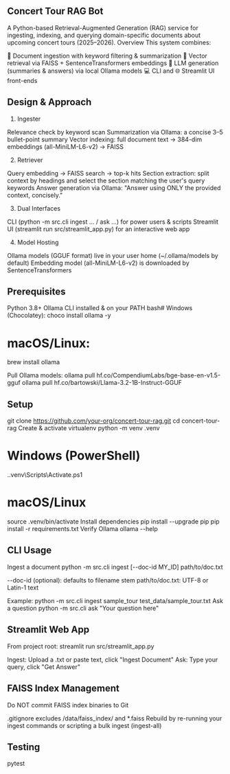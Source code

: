 ## Concert Tour RAG Bot
A Python-based Retrieval-Augmented Generation (RAG) service for ingesting, indexing, and querying domain-specific documents about upcoming concert tours (2025–2026).
Overview
This system combines:

📄 Document ingestion with keyword filtering & summarization
🔎 Vector retrieval via FAISS + SentenceTransformers embeddings
🤖 LLM generation (summaries & answers) via local Ollama models
💻 CLI and 🌐 Streamlit UI front-ends


## Design & Approach
1. Ingester

Relevance check by keyword scan
Summarization via Ollama: a concise 3–5 bullet-point summary
Vector indexing: full document text → 384-dim embeddings (all-MiniLM-L6-v2) → FAISS

2. Retriever

Query embedding → FAISS search → top-k hits
Section extraction: split context by headings and select the section matching the user's query keywords
Answer generation via Ollama: "Answer using ONLY the provided context, concisely."

3. Dual Interfaces

CLI (python -m src.cli ingest … / ask …) for power users & scripts
Streamlit UI (streamlit run src/streamlit_app.py) for an interactive web app

4. Model Hosting

Ollama models (GGUF format) live in your user home (~/.ollama/models by default)
Embedding model (all-MiniLM-L6-v2) is downloaded by SentenceTransformers


## Prerequisites

Python 3.8+
Ollama CLI installed & on your PATH
bash# Windows (Chocolatey):
choco install ollama -y

# macOS/Linux:
brew install ollama


Pull Ollama models:
ollama pull hf.co/CompendiumLabs/bge-base-en-v1.5-gguf
ollama pull hf.co/bartowski/Llama-3.2-1B-Instruct-GGUF

## Setup
git clone https://github.com/your-org/concert-tour-rag.git
cd concert-tour-rag
Create & activate virtualenv
python -m venv .venv

# Windows (PowerShell)
.\.venv\Scripts\Activate.ps1

# macOS/Linux
source .venv/bin/activate
Install dependencies
pip install --upgrade pip
pip install -r requirements.txt
Verify Ollama
ollama --help

## CLI Usage
Ingest a document
python -m src.cli ingest [--doc-id MY_ID] path/to/doc.txt

--doc-id (optional): defaults to filename stem
path/to/doc.txt: UTF-8 or Latin-1 text

Example:
python -m src.cli ingest sample_tour test_data/sample_tour.txt
Ask a question
python -m src.cli ask "Your question here"

## Streamlit Web App
From project root:
streamlit run src/streamlit_app.py

Ingest: Upload a .txt or paste text, click "Ingest Document"
Ask: Type your query, click "Get Answer"


## FAISS Index Management

Do NOT commit FAISS index binaries to Git

.gitignore excludes /data/faiss_index/ and *.faiss
Rebuild by re-running your ingest commands or scripting a bulk ingest (ingest-all)


## Testing
pytest